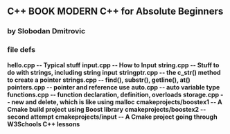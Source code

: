 ## C++ BOOK MODERN C++ for Absolute Beginners
### by Slobodan Dmitrovic

### file defs
**hello.cpp -- Typical stuff**
**input.cpp -- How to Input**
**string.cpp -- Stuff to do with strings, including string input**
**stringptr.cpp -- the c_str() method to create a pointer**
**strings.cpp -- find(), substr(), getline(), at()**
**pointers.cpp -- pointer and reference use**
**auto.cpp -- auto variable type**
**functions.cpp -- function declaration, definition, overloads**
**storage.cpp -- new and delete, which is like using malloc**
**cmakeprojects/boostex1 -- A Cmake build project using Boost library**
**cmakeprojects/boostex2  -- second attempt**
**cmakeprojects/input -- A Cmake project going through W3Schools C++ lessons**